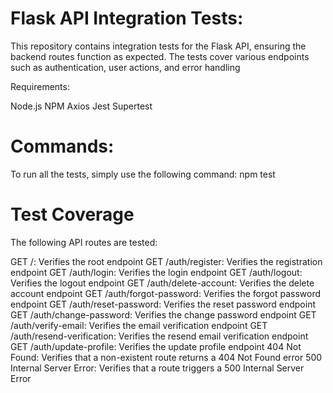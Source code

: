 # Flask API Integration Tests:

This repository contains integration tests for the Flask API, ensuring the backend routes function as expected. The tests cover various endpoints such as authentication, user actions, and error handling

Requirements:

Node.js
NPM
Axios
Jest
Supertest

# Commands:

To run all the tests, simply use the following command: npm test

# Test Coverage

The following API routes are tested:

GET /: Verifies the root endpoint 
GET /auth/register: Verifies the registration endpoint
GET /auth/login: Verifies the login endpoint
GET /auth/logout: Verifies the logout endpoint
GET /auth/delete-account: Verifies the delete account endpoint
GET /auth/forgot-password: Verifies the forgot password endpoint
GET /auth/reset-password: Verifies the reset password endpoint
GET /auth/change-password: Verifies the change password endpoint
GET /auth/verify-email: Verifies the email verification endpoint
GET /auth/resend-verification: Verifies the resend email verification endpoint
GET /auth/update-profile: Verifies the update profile endpoint
404 Not Found: Verifies that a non-existent route returns a 404 Not Found error
500 Internal Server Error: Verifies that a route triggers a 500 Internal Server Error
